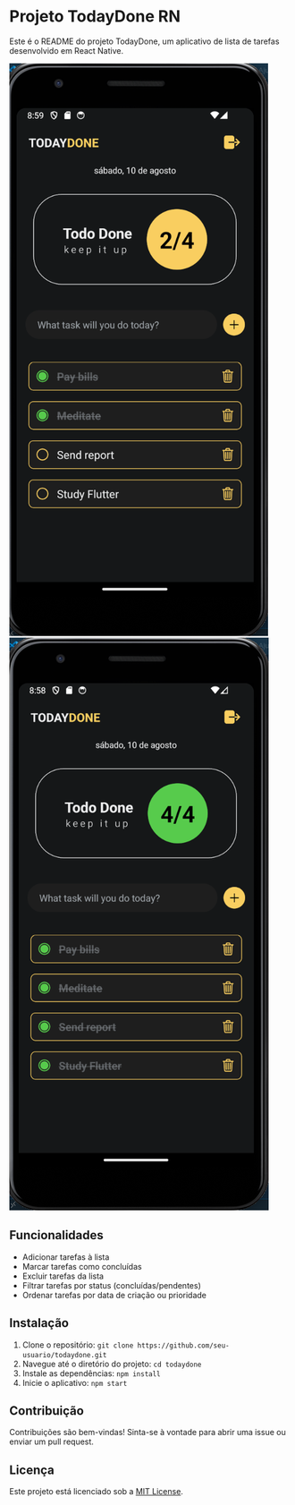# Projeto TodayDone RN

Este é o README do projeto TodayDone, um aplicativo de lista de tarefas desenvolvido em React Native.

![alt text](image-1.png) ![alt text](image.png)

## Funcionalidades

- Adicionar tarefas à lista
- Marcar tarefas como concluídas
- Excluir tarefas da lista
- Filtrar tarefas por status (concluídas/pendentes)
- Ordenar tarefas por data de criação ou prioridade

## Instalação

1. Clone o repositório: `git clone https://github.com/seu-usuario/todaydone.git`
2. Navegue até o diretório do projeto: `cd todaydone`
3. Instale as dependências: `npm install`
4. Inicie o aplicativo: `npm start`

## Contribuição

Contribuições são bem-vindas! Sinta-se à vontade para abrir uma issue ou enviar um pull request.

## Licença

Este projeto está licenciado sob a [MIT License](https://opensource.org/licenses/MIT).
